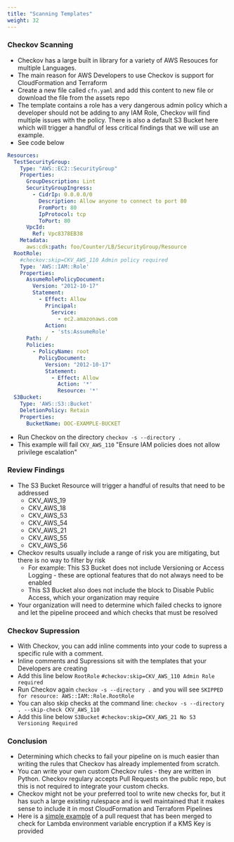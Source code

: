 ```yaml
---
title: "Scanning Templates"
weight: 32
---
```

### Checkov Scanning
* Checkov has a large built in library for a variety of AWS Resouces for multiple Languages. 
* The main reason for AWS Developers to use Checkov is support for CloudFormation and Terraform
* Create a new file called `cfn.yaml` and add this content to new file or download the file from the assets repo
* The template contains a role has a very dangerous admin policy which a developer should not be adding to any IAM Role, Checkov will find multiple issues with the policy. There is also a default S3 Bucket here which will trigger a handful of less critical findings that we will use an example.
* See code below
```yaml
Resources:
  TestSecurityGroup:
    Type: "AWS::EC2::SecurityGroup"
    Properties:
      GroupDescription: Lint
      SecurityGroupIngress:
        - CidrIp: 0.0.0.0/0
          Description: Allow anyone to connect to port 80
          FromPort: 80
          IpProtocol: tcp
          ToPort: 80
      VpcId:
        Ref: Vpc8378EB38
    Metadata:
      aws:cdk:path: foo/Counter/LB/SecurityGroup/Resource
  RootRole:
    #checkov:skip=CKV_AWS_110 Admin policy required
    Type: 'AWS::IAM::Role'
    Properties:
      AssumeRolePolicyDocument:
        Version: "2012-10-17"
        Statement:
          - Effect: Allow
            Principal:
              Service:
                - ec2.amazonaws.com
            Action:
              - 'sts:AssumeRole'
      Path: /
      Policies:
        - PolicyName: root
          PolicyDocument:
            Version: "2012-10-17"
            Statement:
              - Effect: Allow
                Action: '*'
                Resource: '*'
  S3Bucket:
    Type: 'AWS::S3::Bucket'
    DeletionPolicy: Retain
    Properties:
      BucketName: DOC-EXAMPLE-BUCKET
```
* Run Checkov on the directory `checkov -s --directory .`
* This example will fail `CKV_AWS_110` "Ensure IAM policies does not allow privilege escalation"

### Review Findings
* The S3 Bucket Resource will trigger a handful of results that need to be addressed
    * CKV_AWS_19
    * CKV_AWS_18
    * CKV_AWS_53
    * CKV_AWS_54
    * CKV_AWS_21
    * CKV_AWS_55
    * CKV_AWS_56
* Checkov results usually include a range of risk you are mitigating, but there is no way to filter by risk
    * For example: This S3 Bucket does not include Versioning or Access Logging - these are optional features that do not always need to be enabled
    * This S3 Bucket also does not include the block to Disable Public Access, which your organization may require
* Your organization will need to determine which failed checks to ignore and let the pipeline proceed and which checks that must be resolved


### Checkov Supression
* With Checkov, you can add inline comments into your code to supress a specific rule with a comment.
* Inline comments and Supressions sit with the templates that your Developers are creating
* Add this line below `RootRole`
`#checkov:skip=CKV_AWS_110 Admin Role required`
* Run Checkov again `checkov -s --directory .` and you will see `SKIPPED for resource: AWS::IAM::Role.RootRole`
* You can also skip checks at the command line: `checkov -s --directory . --skip-check CKV_AWS_110`
* Add this line below `S3Bucket`
`#checkov:skip=CKV_AWS_21 No S3 Versioning Required`
  

### Conclusion
* Determining which checks to fail your pipeline on is much easier than writing the rules that Checkov has already implemented from scratch.
* You can write your own custom Checkov rules - they are written in Python. Checkov regulary accepts Pull Requests on the public repo, but this is not required to integrate your custom checks. 
* Checkov might not be your preferred tool to write new checks for, but it has such a large existing rulespace and is well maintained that it makes sense to include it in most CloudFormation and Terraform Pipelines
* Here is a [simple example](https://github.com/bridgecrewio/checkov/pull/1546/commits/68adc6f9e5c45a7cf7981b626efdc5d0ac301eab) of a pull request that has been merged to check for Lambda environment variable encryption if a KMS Key is provided